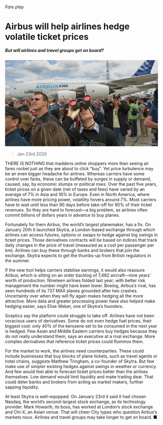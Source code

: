 ###### Fare play

# Airbus will help airlines hedge volatile ticket prices 

##### But will airlines and travel groups get on board? 

![image](images/20200125_FNP001_0.jpg) 

> Jan 23rd 2020 

THERE IS NOTHING that maddens online shoppers more than seeing air fares rocket just as they are about to click “buy”. Yet price turbulence may be an even bigger headache for airlines. Whereas carriers have some control over fares, these can be buffeted by surges in supply or demand, caused, say, by economic slumps or political rows. Over the past five years, ticket prices on a given date (net of taxes and fees) have varied by an average of 7% in Asia and 16% in Europe. Even in North America, where airlines have more pricing power, volatility hovers around 7%. Most carriers have to wait until less than 90 days before take-off for 90% of their ticket revenues. So they are hard to forecast—a big problem, as airlines often commit billions of dollars years in advance to buy planes.

Fortunately for them Airbus, the world’s largest planemaker, has a fix. On January 20th it launched Skytra, a London-based exchange through which airlines can access futures, options or swaps to hedge against big swings in ticket prices. Those derivatives contracts will be based on indices that track daily changes in the price of travel (measured as a cost per passenger per km). Airlines can buy these through banks and brokers that join the exchange. Skytra expects to get the thumbs-up from British regulators in the summer.


If the new tool helps carriers stabilise earnings, it would also reassure Airbus, which is sitting on an order backlog of 7,482 aircraft—nine years’ worth of production. Nineteen airlines folded last year; with better risk management the number might have been lower. Boeing, Airbus’s rival, has seen hundreds of its 737 MAX planes grounded after two crashes. Uncertainty over when they will fly again makes hedging all the more attractive. More data and greater processing power have also helped make hedging easier, says Elise Weber, one of Skytra’s founders.

Sceptics say the platform could struggle to take off. Airlines have not been voracious users of derivatives. Some do not even hedge fuel prices, their biggest cost: only 40% of the kerosene set to be consumed in the next year is hedged. Few Asian and Middle Eastern carriers buy hedges because they do not really understand them, says an executive at a rival exchange. More complex derivatives that reference ticket prices could flummox them.

For the market to work, the airlines need counterparties. These could include businesses that buy blocks of plane tickets, such as travel agents or hotel chains, suggests Matthew Tringham, a co-founder of Skytra. But few make use of simpler existing hedges against swings in weather or currency. And few would feel able to forecast ticket prices better than the airlines themselves. Low demand would limit liquidity and make trading dear. That could deter banks and brokers from acting as market makers, further sapping liquidity.

At least Skytra is well-equipped. On January 23rd it said it had chosen Nasdaq, the world’s second-largest stock exchange, as its technology provider. Mark Howarth, its boss, has worked at London’s stock exchange and Chi-X, an Asian venue. That will cheer City types who question Airbus’s markets nous. Airlines and travel groups may take longer to get on board. ■

